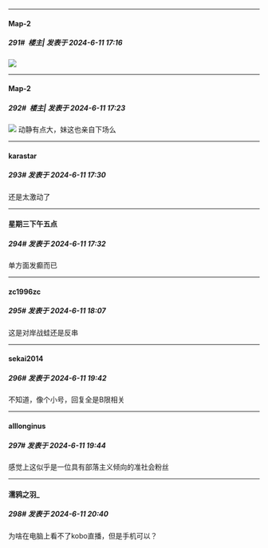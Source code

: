 ﻿
*****

####  Map-2  
##### 291#         楼主| 发表于 2024-6-11 17:16

<img src="https://p.sda1.dev/18/1ab68d6e60fc2f3c00fd600a592d6999/IMG_CMP_265605357.png" referrerpolicy="no-referrer">


*****

####  Map-2  
##### 292#         楼主| 发表于 2024-6-11 17:23

<img src="https://p.sda1.dev/18/6025d6b69f54caf703ebf8db72259d5f/IMG_CMP_207671794.jpeg" referrerpolicy="no-referrer">
动静有点大，妹这也亲自下场么


*****

####  karastar  
##### 293#       发表于 2024-6-11 17:30

还是太激动了

*****

####  星期三下午五点  
##### 294#       发表于 2024-6-11 17:32

单方面发癫而已


*****

####  zc1996zc  
##### 295#       发表于 2024-6-11 18:07

这是对岸战蛙还是反串


*****

####  sekai2014  
##### 296#       发表于 2024-6-11 19:42

不知道，像个小号，回复全是B限相关

*****

####  alllonginus  
##### 297#       发表于 2024-6-11 19:44

感觉上这似乎是一位具有部落主义倾向的准社会粉丝


*****

####  濡鸦之羽_  
##### 298#       发表于 2024-6-11 20:40

为啥在电脑上看不了kobo直播，但是手机可以？

